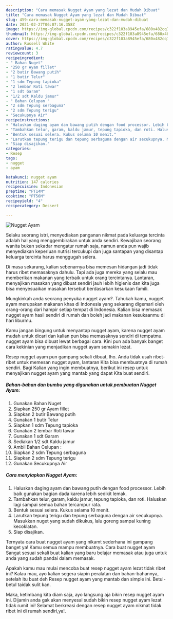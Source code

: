 ```yaml
---
description: "Cara memasak Nugget Ayam yang lezat dan Mudah Dibuat"
title: "Cara memasak Nugget Ayam yang lezat dan Mudah Dibuat"
slug: 459-cara-memasak-nugget-ayam-yang-lezat-dan-mudah-dibuat
date: 2021-02-27T06:07:16.358Z
image: https://img-global.cpcdn.com/recipes/c322f103a8945efa/680x482cq70/nugget-ayam-foto-resep-utama.jpg
thumbnail: https://img-global.cpcdn.com/recipes/c322f103a8945efa/680x482cq70/nugget-ayam-foto-resep-utama.jpg
cover: https://img-global.cpcdn.com/recipes/c322f103a8945efa/680x482cq70/nugget-ayam-foto-resep-utama.jpg
author: Russell White
ratingvalue: 4.7
reviewcount: 3
recipeingredient:
- " Bahan Nuget"
- "250 gr Ayam fillet"
- "2 butir Bawang putih"
- "1 butir Telur"
- "1 sdm Tepung tapioka"
- "2 lembar Roti tawar"
- "1 sdt Garam"
- "1/2 sdt Kaldu jamur"
- " Bahan Celupan "
- "2 sdm Tepung serbaguna"
- "2 sdm Tepung terigu"
- "Secukupnya Air"
recipeinstructions:
- "Haluskan daging ayam dan bawang putih dengan food processor. Lebih baik gunakan bagian dada karena lebih sedikit lemak."
- "Tambahkan telur, garam, kaldu jamur, tepung tapioka, dan roti. Haluskan lagi sampai semua bahan tercampur rata."
- "Bentuk sesuai selera. Kukus selama 10 menit."
- "Larutkan tepung terigu dan tepung serbaguna dengan air secukupnya. Masukkan nuget yang sudah dikukus, lalu goreng sampai kuning kecoklatan."
- "Siap disajikan."
categories:
- Resep
tags:
- nugget
- ayam

katakunci: nugget ayam 
nutrition: 147 calories
recipecuisine: Indonesian
preptime: "PT14M"
cooktime: "PT56M"
recipeyield: "4"
recipecategory: Dessert

---
```



![Nugget Ayam](https://img-global.cpcdn.com/recipes/c322f103a8945efa/680x482cq70/nugget-ayam-foto-resep-utama.jpg)

Selaku seorang istri, menyediakan panganan nikmat pada keluarga tercinta adalah hal yang menggembirakan untuk anda sendiri. Kewajiban seorang  wanita bukan sekadar mengatur rumah saja, namun anda pun wajib menyediakan keperluan nutrisi tercukupi dan juga santapan yang disantap keluarga tercinta harus menggugah selera.

Di masa  sekarang, kalian sebenarnya bisa memesan hidangan jadi tidak harus ribet memasaknya dahulu. Tapi ada juga mereka yang selalu mau memberikan makanan yang terbaik untuk orang tercintanya. Lantaran, menyajikan masakan yang dibuat sendiri jauh lebih higienis dan kita juga bisa menyesuaikan masakan tersebut berdasarkan kesukaan famili. 



Mungkinkah anda seorang penyuka nugget ayam?. Tahukah kamu, nugget ayam merupakan makanan khas di Indonesia yang sekarang digemari oleh orang-orang dari hampir setiap tempat di Indonesia. Kalian bisa memasak nugget ayam hasil sendiri di rumah dan boleh jadi makanan kesukaanmu di hari liburmu.

Kamu jangan bingung untuk menyantap nugget ayam, karena nugget ayam mudah untuk dicari dan kalian pun bisa memasaknya sendiri di tempatmu. nugget ayam bisa dibuat lewat berbagai cara. Kini pun ada banyak banget cara kekinian yang menjadikan nugget ayam semakin lezat.

Resep nugget ayam pun gampang sekali dibuat, lho. Anda tidak usah ribet-ribet untuk memesan nugget ayam, lantaran Kita bisa membuatnya di rumah sendiri. Bagi Kalian yang ingin membuatnya, berikut ini resep untuk menyajikan nugget ayam yang mantab yang dapat Kita buat sendiri.

<!--inarticleads1-->

##### Bahan-bahan dan bumbu yang digunakan untuk pembuatan Nugget Ayam:

1. Gunakan  Bahan Nuget
1. Siapkan 250 gr Ayam fillet
1. Siapkan 2 butir Bawang putih
1. Gunakan 1 butir Telur
1. Siapkan 1 sdm Tepung tapioka
1. Gunakan 2 lembar Roti tawar
1. Gunakan 1 sdt Garam
1. Sediakan 1/2 sdt Kaldu jamur
1. Ambil  Bahan Celupan :
1. Siapkan 2 sdm Tepung serbaguna
1. Siapkan 2 sdm Tepung terigu
1. Gunakan Secukupnya Air




<!--inarticleads2-->

##### Cara menyiapkan Nugget Ayam:

1. Haluskan daging ayam dan bawang putih dengan food processor. Lebih baik gunakan bagian dada karena lebih sedikit lemak.
1. Tambahkan telur, garam, kaldu jamur, tepung tapioka, dan roti. Haluskan lagi sampai semua bahan tercampur rata.
1. Bentuk sesuai selera. Kukus selama 10 menit.
1. Larutkan tepung terigu dan tepung serbaguna dengan air secukupnya. Masukkan nuget yang sudah dikukus, lalu goreng sampai kuning kecoklatan.
1. Siap disajikan.




Ternyata cara buat nugget ayam yang nikamt sederhana ini gampang banget ya! Kamu semua mampu membuatnya. Cara buat nugget ayam Sangat sesuai sekali buat kalian yang baru belajar memasak atau juga untuk anda yang sudah pandai dalam memasak.

Apakah kamu mau mulai mencoba buat resep nugget ayam lezat tidak ribet ini? Kalau mau, ayo kalian segera siapin peralatan dan bahan-bahannya, setelah itu buat deh Resep nugget ayam yang mantab dan simple ini. Betul-betul taidak sulit kan. 

Maka, ketimbang kita diam saja, ayo langsung aja bikin resep nugget ayam ini. Dijamin anda gak akan menyesal sudah bikin resep nugget ayam lezat tidak rumit ini! Selamat berkreasi dengan resep nugget ayam nikmat tidak ribet ini di rumah sendiri,ya!.

